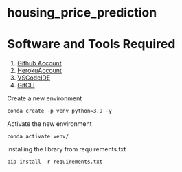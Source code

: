# housing_price_prediction

# Software and Tools Required
1. [Github Account](https://github.com)
2. [HerokuAccount](https://heroku.com)
3. [VSCodeIDE](https://code.visualstudio.com)
4. [GitCLI](https://git-scm.com)

Create a new environment
```
conda create -p venv python=3.9 -y
```

Activate the new environment
```
conda activate venv/
```

installing the library from requirements.txt
```
pip install -r requirements.txt
```
